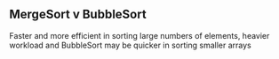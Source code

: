 ## MergeSort v BubbleSort 

Faster and more efficient in sorting large numbers of elements, heavier workload and BubbleSort may be quicker in sorting smaller arrays
